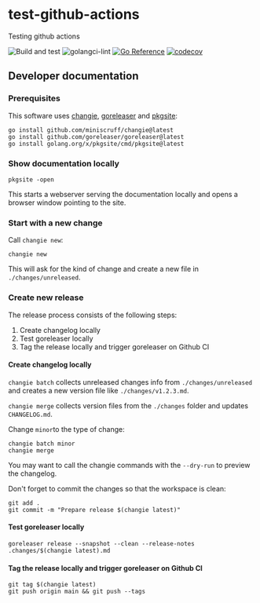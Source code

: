 # test-github-actions

Testing github actions

![Build and test](https://github.com/sercxanto/go-test-github-actions/actions/workflows/build-and-test.yml/badge.svg)
![golangci-lint](https://github.com/sercxanto/go-test-github-actions/actions/workflows/golangci-lint.yml/badge.svg)
[![Go Reference](https://pkg.go.dev/badge/github.com/sercxanto/go-test-github-actions.svg)](https://pkg.go.dev/github.com/sercxanto/go-test-github-actions)
[![codecov](https://codecov.io/gh/sercxanto/go-test-github-actions/graph/badge.svg?token=VJTH5YLEXS)](https://codecov.io/gh/sercxanto/go-test-github-actions)

## Developer documentation

### Prerequisites

This software uses [changie](https://changie.dev/), [goreleaser](https://goreleaser.com/)
and [pkgsite](https://pkg.go.dev/golang.org/x/pkgsite/cmd/pkgsite):

```shell
go install github.com/miniscruff/changie@latest
go install github.com/goreleaser/goreleaser@latest
go install golang.org/x/pkgsite/cmd/pkgsite@latest
```

### Show documentation locally

```shell
pkgsite -open
```

This starts a webserver serving the documentation locally and opens a browser window pointing
to the site.

### Start with a new change

Call `changie new`:

```shell
changie new
```

This will ask for the kind of change and create a new file in `./changes/unreleased`.

### Create new release

The release process consists of the following steps:

1. Create changelog locally
2. Test goreleaser locally
3. Tag the release locally and trigger goreleaser on Github CI

#### Create changelog locally

`changie batch` collects unreleased changes info from `./changes/unreleased` and creates a
new version file like `./changes/v1.2.3.md`.

`changie merge` collects version files from the `./changes` folder and updates `CHANGELOG.md`.

Change `minor`to the type of change:

```shell
changie batch minor
changie merge
```
You may want to call the changie commands with the `--dry-run` to preview the changelog.

Don't forget to commit the changes so that the workspace is clean:

```shell
git add .
git commit -m "Prepare release $(changie latest)"
```

#### Test goreleaser locally

```shell
goreleaser release --snapshot --clean --release-notes .changes/$(changie latest).md
```

#### Tag the release locally and trigger goreleaser on Github CI

```shell
git tag $(changie latest)
git push origin main && git push --tags
```
